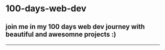 # 100-days-web-dev
<h2> join me in my 100 days web dev journey with beautiful and awesomne projects :) <hr>
